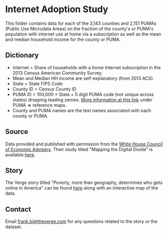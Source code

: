 # Internet Adoption Study

This folder contains data for each of the 3,143 counties and 2,151 PUMAs (Public Use Microdata Areas) on  the fraction of the county's or PUMA's population with internet use at home via a subscription as well as the mean and median household income for the county or PUMA.

## Dictionary

* Internet = Share of households with a home Internet subscription in the 2013 Census American Community Survey.
* Mean and Median HH income are self-explanatory (from 2013 ACS).
* State = State FIPS Code
* County ID = Census County ID
* PUMA ID = 100,000 * State + 5 digit PUMA code (not unique across states) dropping leading zeroes. [More information at this link](https://www.census.gov/geo/maps-data/maps/reference.html) under PUMA => reference maps.
* County and PUMA names are the text names associated with each county or PUMA.

## Source
Data provided and published with permission from the [White House Council of Economic Advisers](https://www.whitehouse.gov/administration/eop/cea). Their study titled "Mapping the Digital Divide" is available [here](https://www.whitehouse.gov/sites/default/files/wh_digital_divide_issue_brief.pdf).

## Story

The Verge story titled "Poverty, more than geography, determines who gets online in America" can be found [here](http://www.theverge.com/2015/7/15/8965409/us-internet-access-map-white-house-report-broadband-inequality) along with an interactive map of the data.

## Contact

Email frank.bi@theverge.com for any questions related to the story or the dataset.

